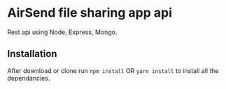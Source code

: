 # AirSend file sharing app api

Rest api using Node, Express, Mongo.

## Installation

After download or clone run `npm install` OR `yarn install` to install all the dependancies.
